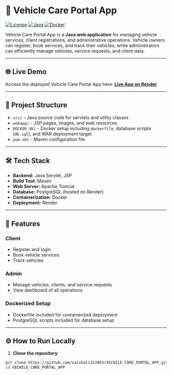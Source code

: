 # 🚗 Vehicle Care Portal App

[![License](https://img.shields.io/badge/License-Apache%202.0-blue.svg)](LICENSE)
[![Java](https://img.shields.io/badge/Java-Servlets-orange)](https://www.oracle.com/java/)
[![Docker](https://img.shields.io/badge/Docker-Container-blue)](https://www.docker.com/)

Vehicle Care Portal App is a **Java web application** for managing vehicle services, client registrations, and administrative operations. Vehicle owners can register, book services, and track their vehicles, while administrators can efficiently manage vehicles, service requests, and client data.

---

## 🌐 Live Demo

Access the deployed Vehicle Care Portal App here: [**Live App on Render**](https://vehicle-portal-app.onrender.com/)

---

## 📂 Project Structure

- `src/` - Java source code for servlets and utility classes  
- `webapp/` - JSP pages, images, and web resources  
- `DOCKER_VK/` - Docker setup including `dockerfile`, database scripts (`db.sql`), and WAR deployment target  
- `pom.xml` - Maven configuration file  

---

## 🛠️ Tech Stack

- **Backend:** Java Servlet, JSP  
- **Build Tool:** Maven  
- **Web Server:** Apache Tomcat  
- **Database:** PostgreSQL (hosted on Render)  
- **Containerization:** Docker  
- **Deployment:** Render  

---

## 🚀 Features

### Client
- Register and login  
- Book vehicle services  
- Track vehicles  

### Admin
- Manage vehicles, clients, and service requests  
- View dashboard of all operations  

### Dockerized Setup
- Dockerfile included for containerized deployment  
- PostgreSQL scripts included for database setup  

---

## ⚙️ How to Run Locally

1. **Clone the repository**  

```bash
git clone https://github.com/vaishali312003/VECHILE_CARE_PORTAL_APP.git
cd VECHILE_CARE_PORTAL_APP
